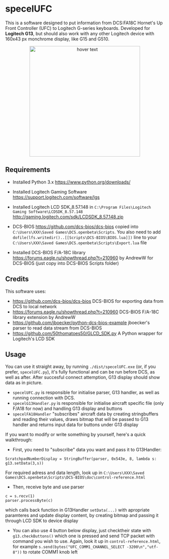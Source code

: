 # specelUFC
This is a software designed to put information from DCS:FA18C Hornet's Up Front Controller (UFC) to Logitech G-series keyboards. Developed for **Logitech G13**, but should also work with any other Logitech device with 160x43 px monchrome display, like G15 and G510.

<p align="center">
  <img src="https://i.imgur.com/PK8qdG4.jpg" width="350" title="hover text">
</p>

## Requirements
* Installed Python 3.x https://www.python.org/downloads/

* Installed Logitech Gaming Software https://support.logitech.com/software/lgs

* Installed Logitech LCD SDK_8.57.148 in `C:\Program Files\Logitech Gaming Software\LCDSDK_8.57.148` http://gaming.logitech.com/sdk/LCDSDK_8.57.148.zip

* DCS-BIOS https://github.com/dcs-bios/dcs-bios copied into `C:\Users\XXX\Saved Games\DCS.openbeta\Scripts`. You also need to add ```dofile(lfs.writedir()..[[Scripts\DCS-BIOS\BIOS.lua]])``` line to your `C:\Users\XXX\Saved Games\DCS.openbeta\Scripts\Export.lua` file

* Installed DCS-BIOS F/A-18C library https://forums.eagle.ru/showthread.php?t=210960 by AndrewW for DCS-BIOS (just copy into DCS-BIOS Scripts folder)

## Credits
This software uses:
* https://github.com/dcs-bios/dcs-bios DCS-BIOS for exporting data from DCS to local network
* https://forums.eagle.ru/showthread.php?t=210960 DCS-BIOS F/A-18C library extension by AndrewW
* https://github.com/jboecker/python-dcs-bios-example jboecker's parser to read data stream from DCS-BIOS
* https://github.com/50thomatoes50/GLCD_SDK.py A Python wrapper for Logitech's LCD SDK

## Usage
You can use it straight away, by running `./dist/specelUFC.exe` (or, if you prefer, `specelUFC.py`), it's fully functional and can be run before DCS, as well as after. After succesful connect attemption, G13 display should show data as in picture. 

* `specelUFC.py` is responsible for initialise parser, G13 handler, as well as running connection with DCS.
* `specelG13Handler.py` is responsible for initialise aircraft specific file (only F/A18 for now) and handling G13 display and buttons
* `specelFA18Handler` "subscribes" aircraft data by creating stringbuffers and reading their values, draws bitmap that will be passed to G13 handler and returns input data for buttons under G13 display

If you want to modify or write something by yourself, here's a quick walkthrough:

* First, you need to "subscribe" data you want and pass it to G13Handler: 
```
ScratchpadNumberDisplay = StringBuffer(parser, 0x543e, 8, lambda s: g13.setData(3,s))
```
For required adress and data length, look up in `C:\Users\XXX\Saved Games\DCS.openbeta\Scripts\DCS-BIOS\doc\control-reference.html`

* Then, receive byte and use parser 
```
c = s.recv(1)
parser.processByte(c)
```
which calls back function in G13Handler `setData(...)` with apropriate paramteres and update display content, by creating bitmap and passing it through LCD SDK to device display

* You can also use 4 button below display, just checktheir state with `g13.checkButtons()` which one is pressed and send TCP packet with command you wish to use. Again, look it up in `control-reference.html`, for example `s.send(bytes("UFC_COMM1_CHANNEL_SELECT -3200\n","utf-8"))` to rotate COMM1 knob left
